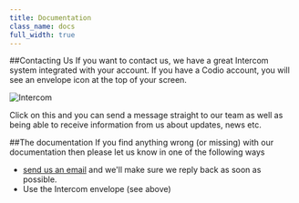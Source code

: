 ```yaml
---
title: Documentation
class_name: docs
full_width: true
---
```


##Contacting Us
If you want to contact us, we have a great Intercom system integrated with your account. If you have a Codio account, you will see an envelope icon at the top of your screen.

![Intercom](/img/docs/intercom.png)

Click on this and you can send a message straight to our team as well as being able to receive information from us about updates, news etc.


##The documentation
If you find anything wrong (or missing) with our documentation then please let us know in one of the following ways

- [send us an email](mailto:ee8711023afa04b80a6b921ddb3939c1171e0f62@incoming.intercom.io) and we'll make sure we reply back as soon as possible.
- Use the Intercom envelope (see above)


